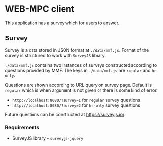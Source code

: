 # WEB-MPC client

This application has a survey which for users to answer.

## Survey

Survey is a data stored in JSON format at `./data/mmf.js`. Format of the survey is structured to work with `SurveyJS` library.

`./data/mmf.js` contains two instances of surveys constructed according to questions provided by MMF. The keys in `./data/mmf.js` are  `regular` and `hr-only`.

Questions are shown according to URL query on survey page. Default is `regular` which is when argument is not given or there is some kind of error.
 - `http://localhost:8080/?survey=1` for `regular` survey questions
 - `http://localhost:8080/?survey=2` for `hr-only` survey questions

Future questions can be constructed at https://surveyjs.io/.

### Requirements

 - SurveyJS library - `surveyjs-jquery`